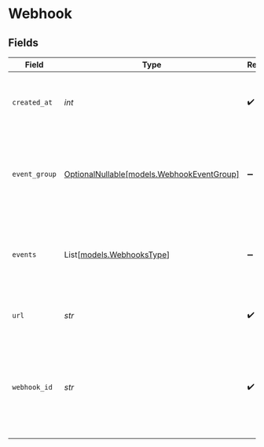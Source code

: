 # Webhook


## Fields

| Field                                                                                                       | Type                                                                                                        | Required                                                                                                    | Description                                                                                                 | Example                                                                                                     |
| ----------------------------------------------------------------------------------------------------------- | ----------------------------------------------------------------------------------------------------------- | ----------------------------------------------------------------------------------------------------------- | ----------------------------------------------------------------------------------------------------------- | ----------------------------------------------------------------------------------------------------------- |
| `created_at`                                                                                                | *int*                                                                                                       | :heavy_check_mark:                                                                                          | Webhook creation time in epoch timestamp milliseconds.                                                      | 1485997169003                                                                                               |
| `event_group`                                                                                               | [OptionalNullable[models.WebhookEventGroup]](../models/webhookeventgroup.md)                                | :heavy_minus_sign:                                                                                          | Subscribe to a group of events.<br/>`all`: subscribe to all existing and future event types<br/>            |                                                                                                             |
| `events`                                                                                                    | List[[models.WebhooksType](../models/webhookstype.md)]                                                      | :heavy_minus_sign:                                                                                          | All events the webhook is subscribed to. Null when `event_group` = `all`.<br/>                              |                                                                                                             |
| `url`                                                                                                       | *str*                                                                                                       | :heavy_check_mark:                                                                                          | The full URL to receive webhook notifications.                                                              | https://eva-nerv.shop.com/path/to/hook                                                                      |
| `webhook_id`                                                                                                | *str*                                                                                                       | :heavy_check_mark:                                                                                          | A unique webhook ID. Reference this value to modify or delete the webhook subscription. operations as well. | wh_za7VbYcSQU2zRgGQXQAm-g                                                                                   |